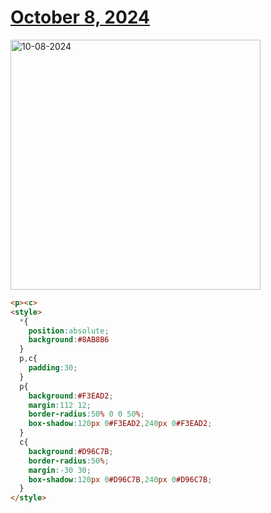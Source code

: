 # [October 8, 2024](https://cssbattle.dev/play/bvhRcaK2uJHQI62uqTSa)

<img src="https://firebasestorage.googleapis.com/v0/b/cssbattleapp.appspot.com/o/user%2Fe6YbeBahWNPT7VpE2rE2p85byxa2%2Ftargets%2Ftarget_tfWs0pi@2x.png?alt=media" width="400" alt="10-08-2024" />

```html
<p><c>
<style>
  *{
    position:absolute;
    background:#8AB8B6
  }
  p,c{
    padding:30;
  }
  p{
    background:#F3EAD2;
    margin:112 12;
    border-radius:50% 0 0 50%;
    box-shadow:120px 0#F3EAD2,240px 0#F3EAD2;
  }
  c{
    background:#D96C7B;
    border-radius:50%;
    margin:-30 30;
    box-shadow:120px 0#D96C7B,240px 0#D96C7B;
  }
</style>
```
